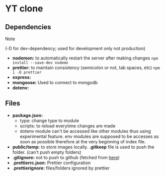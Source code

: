 # YT clone

## Dependencies
> [!NOTE]  
> (-D for dev-dependency; used for development only not production)
- **nodemon:** to automatically restart the server after making changes `npm install --save-dev nodemo`
- **prettier:** to maintain consistency (semicolon or not, tab spaces, etc) `npm i -D prettier`
- **express:**
- **mongoose:** Used to connect to mongodb
- **dotenv:**

## Files
- **package.json:** 
    - type: change type to module
    - scripts: to reload everytime changes are made
    - dotenv module can't be accessed like other modules thus using experimental feature. env modules are supposed to be accesses as soon as possible therefore at the very beginning of index file.
- **public/temp:** to store images locally. **.gitkeep** file is used to push the folder. (can't push empty folders)
- **.gitignore:** not to push to github (fetched from [here](https://mrkandreev.name/snippets/gitignore-generator/#Node))
- **.prettierrc.json:** Prettier configuration
- **.prettierignore:** files/folders ignored by prettier

